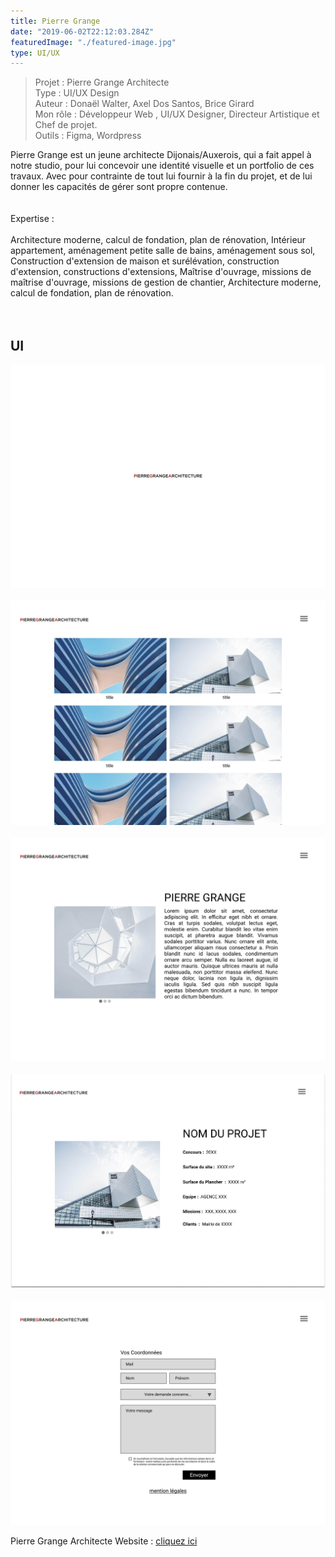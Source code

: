 ```yaml
---
title: Pierre Grange
date: "2019-06-02T22:12:03.284Z"
featuredImage: "./featured-image.jpg"
type: UI/UX
---
```


> Projet : Pierre Grange Architecte <br>
> Type : UI/UX Design <br>
> Auteur : Donaël Walter, Axel Dos Santos, Brice Girard<br>
> Mon rôle : Développeur Web , UI/UX Designer, Directeur Artistique et Chef de projet. <br>Outils : Figma, Wordpress

<div class="introP">
Pierre Grange est un jeune architecte Dijonais/Auxerois, qui a fait appel à notre studio, pour lui concevoir une identité visuelle et un portfolio de ces travaux.
Avec pour contrainte de tout lui fournir à la fin du projet, et de lui donner les capacités de gérer sont propre contenue.
</div>
<br></br>

<div class="introP">
Expertise :
<br></br>
Architecture moderne, calcul de fondation, plan de rénovation, Intérieur appartement, aménagement petite salle de bains, aménagement sous sol, Construction d'extension de maison et surélévation, construction d'extension, constructions d'extensions, Maîtrise d'ouvrage, missions de maîtrise d'ouvrage, missions de gestion de chantier, Architecture moderne, calcul de fondation, plan de rénovation.
</div>
<br></br>

## UI

![Loader](./0001-min.jpg)
<br></br>
![Loader](./0002-min.jpg)
<br></br>
![Loader](./0003-min.jpg)
<br></br>
![Loader](./0004-min.jpg)
<br></br>
![Loader](./0005-min.jpg)

Pierre Grange Architecte Website : <a target='_blanck' href="https://pierregrangearchitecte.fr/"> cliquez ici </a>


